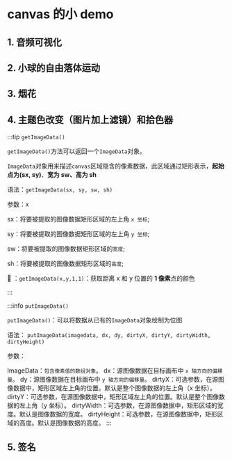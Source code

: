 # canvas 的小 demo

<script setup>
import SmallBalls from './components/smallBalls.vue'
// import Fireworks from './components/fireworks.vue'
import SaveImgCanvas from './components/saveImgCanvas.vue'
import ThemeChange from './components/themeChange.vue'
import Signature from './components/Signature.vue'
import AudioVisualisation from './components/audioVisualisation.vue'
</script>

## 1. 音频可视化

<AudioVisualisation/>

## 2. 小球的自由落体运动

<SmallBalls/>

## 3. 烟花

<!-- <Fireworks/> -->

<!-- ## 3. 保存图片

有问题，暂时放弃

<SaveImgCanvas/> -->

## 4. 主题色改变（图片加上滤镜）和拾色器

<ThemeChange/>

:::tip `getImageData()`

`getImageData()`方法可以返回一个`ImageData`对象。

`ImageData`对象用来描述`canvas`区域隐含的像素数据，此区域通过矩形表示，**起始点为(sx, sy)**、**宽为 sw、高为 sh**

语法：`getImageData(sx, sy, sw, sh)`

参数：x

sx：将要被提取的图像数据矩形区域的左上角 `x 坐标`;

sy：将要被提取的图像数据矩形区域的左上角 `y 坐标`;

sw：将要被提取的图像数据矩形区域的`宽度`;

sh：将要被提取的图像数据矩形区域的`高度`;

:tada: ：`getImageData(x,y,1,1)`：获取距离 x 和 y 位置的 **1 像素**点的颜色

:::

:::info `putImageData()`

`putImageData()`：可以将数据从已有的`ImageData`对象绘制为位图

语法： `putImageData(imagedata, dx, dy, dirtyX, dirtyY, dirtyWidth, dirtyHeight)`

参数：

ImageData：`包含像素值的数组对象`。
dx：源图像数据在目标画布中 `x 轴方向的偏移量`。
dy：源图像数据在目标画布中 `y 轴方向的偏移量`。
dirtyX：可选参数，在源图像数据中，矩形区域左上角的位置。默认是整个图像数据的左上角（x 坐标）。
dirtyY：可选参数，在源图像数据中，矩形区域左上角的位置。默认是整个图像数据的左上角（y 坐标）。
dirtyWidth：可选参数，在源图像数据中，矩形区域的宽度。默认是图像数据的宽度。
dirtyHeight：可选参数，在源图像数据中，矩形区域的高度。默认是图像数据的高度。
:::

## 5. 签名

<Signature/>

<!-- ## 5. 音频可视化

<AudioVisualisation/> -->
